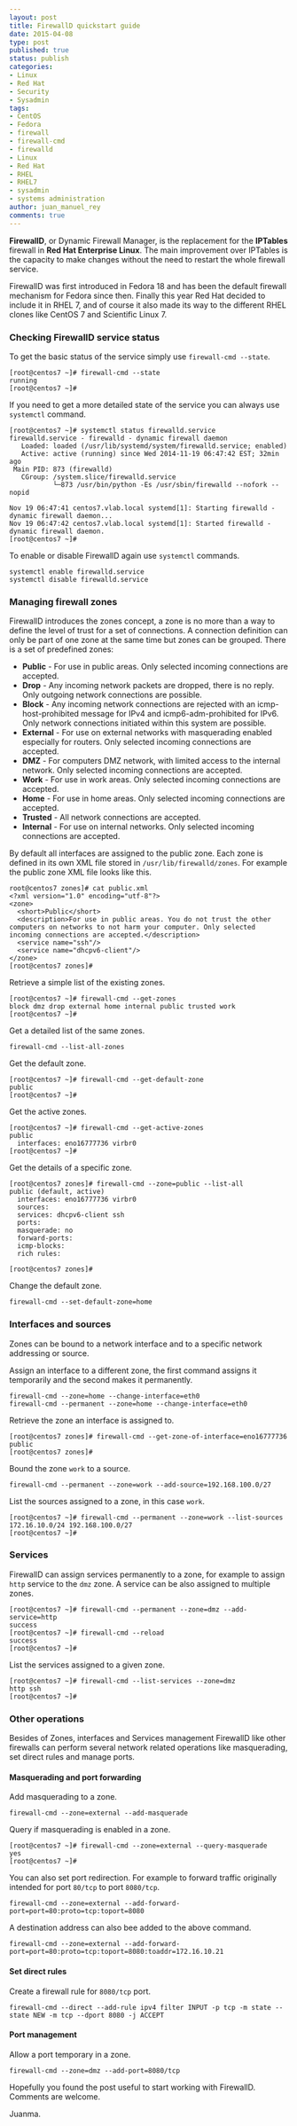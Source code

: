 ```yaml
---
layout: post
title: FirewallD quickstart guide
date: 2015-04-08
type: post
published: true
status: publish
categories:
- Linux
- Red Hat
- Security
- Sysadmin
tags:
- CentOS
- Fedora
- firewall
- firewall-cmd
- firewalld
- Linux
- Red Hat
- RHEL
- RHEL7
- sysadmin
- systems administration
author: juan_manuel_rey
comments: true
---
```

**FirewallD**, or Dynamic Firewall Manager, is the replacement for the **IPTables** firewall in **Red Hat Enterprise Linux**. The main improvement over IPTables is the capacity to make changes without the need to restart the whole firewall service.

FirewallD was first introduced in Fedora 18 and has been the default firewall mechanism for Fedora since then. Finally this year Red Hat decided to include it in RHEL 7, and of course it also made its way to the different RHEL clones like CentOS 7 and Scientific Linux 7.

### Checking FirewallD service status

To get the basic status of the service simply use `firewall-cmd --state`.

```
[root@centos7 ~]# firewall-cmd --state
running
[root@centos7 ~]#
```

If you need to get a more detailed state of the service you can always use `systemctl` command.

```
[root@centos7 ~]# systemctl status firewalld.service
firewalld.service - firewalld - dynamic firewall daemon
   Loaded: loaded (/usr/lib/systemd/system/firewalld.service; enabled)
   Active: active (running) since Wed 2014-11-19 06:47:42 EST; 32min ago
 Main PID: 873 (firewalld)
   CGroup: /system.slice/firewalld.service
           └─873 /usr/bin/python -Es /usr/sbin/firewalld --nofork --nopid

Nov 19 06:47:41 centos7.vlab.local systemd[1]: Starting firewalld - dynamic firewall daemon...
Nov 19 06:47:42 centos7.vlab.local systemd[1]: Started firewalld - dynamic firewall daemon.
[root@centos7 ~]#
```

To enable or disable FirewallD again use `systemctl` commands.

```
systemctl enable firewalld.service
systemctl disable firewalld.service
```

### Managing firewall zones

FirewallD introduces the zones concept, a zone is no more than a way to define the level of trust for a set of connections. A connection definition can only be part of one zone at the same time but zones can be grouped. There is a set of predefined zones:

-   **Public** - For use in public areas. Only selected incoming connections are accepted.
-   **Drop** - Any incoming network packets are dropped, there is no reply. Only outgoing network connections are possible.
-   **Block** - Any incoming network connections are rejected with an icmp-host-prohibited message for IPv4 and icmp6-adm-prohibited for IPv6. Only network connections initiated within this system are possible.
-   **External** - For use on external networks with masquerading enabled especially for routers. Only selected incoming connections are accepted.
-   **DMZ** - For computers DMZ network, with limited access to the internal network. Only selected incoming connections are accepted.
-   **Work** - For use in work areas. Only selected incoming connections are accepted.
-   **Home** - For use in home areas. Only selected incoming connections are accepted.
-   **Trusted** - All network connections are accepted.
-   **Internal** - For use on internal networks. Only selected incoming connections are accepted.

By default all interfaces are assigned to the public zone. Each zone is defined in its own XML file stored in `/usr/lib/firewalld/zones`. For example the public zone XML file looks like this.

```
root@centos7 zones]# cat public.xml
<?xml version="1.0" encoding="utf-8"?>
<zone>
  <short>Public</short>
  <description>For use in public areas. You do not trust the other computers on networks to not harm your computer. Only selected incoming connections are accepted.</description>
  <service name="ssh"/>
  <service name="dhcpv6-client"/>
</zone>
[root@centos7 zones]#
```

Retrieve a simple list of the existing zones.

```
[root@centos7 ~]# firewall-cmd --get-zones
block dmz drop external home internal public trusted work
[root@centos7 ~]#
```

Get a detailed list of the same zones.

```
firewall-cmd --list-all-zones
```

Get the default zone.

```
[root@centos7 ~]# firewall-cmd --get-default-zone
public
[root@centos7 ~]#
```

Get the active zones.

```
[root@centos7 ~]# firewall-cmd --get-active-zones
public
  interfaces: eno16777736 virbr0
[root@centos7 ~]#
```

Get the details of a specific zone.

```
[root@centos7 zones]# firewall-cmd --zone=public --list-all
public (default, active)
  interfaces: eno16777736 virbr0
  sources:
  services: dhcpv6-client ssh
  ports:
  masquerade: no
  forward-ports:
  icmp-blocks:
  rich rules:

[root@centos7 zones]#
```

Change the default zone.

```
firewall-cmd --set-default-zone=home
```

### Interfaces and sources

Zones can be bound to a network interface and to a specific network addressing or source.

Assign an interface to a different zone, the first command assigns it temporarily and the second makes it permanently.

```
firewall-cmd --zone=home --change-interface=eth0
firewall-cmd --permanent --zone=home --change-interface=eth0
```

Retrieve the zone an interface is assigned to.

```
[root@centos7 zones]# firewall-cmd --get-zone-of-interface=eno16777736
public
[root@centos7 zones]#
```

Bound the zone `work` to a source.

```
firewall-cmd --permanent --zone=work --add-source=192.168.100.0/27
```

List the sources assigned to a zone, in this case `work`.

```
[root@centos7 ~]# firewall-cmd --permanent --zone=work --list-sources
172.16.10.0/24 192.168.100.0/27
[root@centos7 ~]#
```

### Services

FirewallD can assign services permanently to a zone, for example to assign `http` service to the `dmz` zone. A service can be also assigned to multiple zones.

```
[root@centos7 ~]# firewall-cmd --permanent --zone=dmz --add-service=http
success
[root@centos7 ~]# firewall-cmd --reload
success
[root@centos7 ~]#
```

List the services assigned to a given zone.

```
[root@centos7 ~]# firewall-cmd --list-services --zone=dmz
http ssh
[root@centos7 ~]#
```

### Other operations

Besides of Zones, interfaces and Services management FirewallD like other firewalls can perform several network related operations like masquerading, set direct rules and manage ports.

#### Masquerading and port forwarding

Add masquerading to a zone.

```
firewall-cmd --zone=external --add-masquerade
```

Query if masquerading is enabled in a zone.

```
[root@centos7 ~]# firewall-cmd --zone=external --query-masquerade
yes
[root@centos7 ~]#
```

You can also set port redirection. For example to forward traffic originally intended for port `80/tcp` to port `8080/tcp`.

```
firewall-cmd --zone=external --add-forward-port=port=80:proto=tcp:toport=8080
```

A destination address can also bee added to the above command.

```
firewall-cmd --zone=external --add-forward-port=port=80:proto=tcp:toport=8080:toaddr=172.16.10.21
```

#### Set direct rules

Create a firewall rule for `8080/tcp` port.

```
firewall-cmd --direct --add-rule ipv4 filter INPUT -p tcp -m state --state NEW -m tcp --dport 8080 -j ACCEPT
```

#### Port management

Allow a port temporary in a zone.

```
firewall-cmd --zone=dmz --add-port=8080/tcp
```

Hopefully you found the post useful to start working with FirewallD. Comments are welcome.

Juanma.
